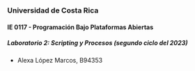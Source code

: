 ### Universidad de Costa Rica
#### IE 0117 - Programación Bajo Plataformas Abiertas
##### Laboratorio 2: Scripting y Procesos (segundo ciclo del 2023)

- Alexa López Marcos, B94353

